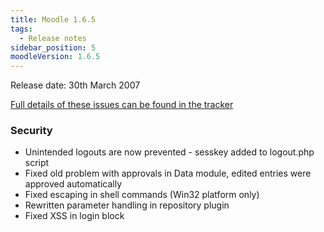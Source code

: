 ```yaml
---
title: Moodle 1.6.5
tags:
  - Release notes
sidebar_position: 5
moodleVersion: 1.6.5
---
```

Release date: 30th March 2007

[Full details of these issues can be found in the tracker](http://tracker.moodle.org/secure/ReleaseNote.jspa?projectId=10011&styleName=Html&version=10210)

### Security

- Unintended logouts are now prevented - sesskey added to logout.php script
- Fixed old problem with approvals in Data module, edited entries were approved automatically
- Fixed escaping in shell commands (Win32 platform only)
- Rewritten parameter handling in repository plugin
- Fixed XSS in login block

